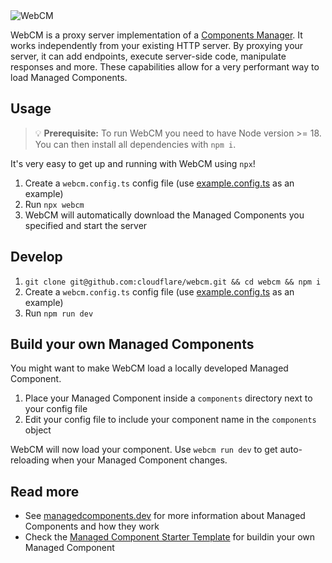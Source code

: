 <img alt="WebCM" src="https://user-images.githubusercontent.com/55081/181248752-3f8988e0-195f-465c-b7e2-91fa81aed555.png">

WebCM is a proxy server implementation of a [Components Manager](https://managedcomponents.dev/getting-started/components-manager). It works independently from your existing HTTP server. By proxying your server, it can add endpoints, execute server-side code, manipulate responses and more. These capabilities allow for a very performant way to load Managed Components.

## Usage

> 💡 **Prerequisite:** To run WebCM you need to have Node version >= 18. You can then install all dependencies with `npm i`.

It's very easy to get up and running with WebCM using `npx`!

1. Create a `webcm.config.ts` config file (use [example.config.ts](./example.config.ts) as an example)
2. Run `npx webcm`
3. WebCM will automatically download the Managed Components you specified and start the server

## Develop

1. `git clone git@github.com:cloudflare/webcm.git && cd webcm && npm i`
2. Create a `webcm.config.ts` config file (use [example.config.ts](./example.config.ts) as an example)
3. Run `npm run dev`

## Build your own Managed Components

You might want to make WebCM load a locally developed Managed Component.

1. Place your Managed Component inside a `components` directory next to your config file
2. Edit your config file to include your component name in the `components` object

WebCM will now load your component. Use `webcm run dev` to get auto-reloading when your Managed Component changes.

## Read more

- See [managedcomponents.dev](https://managedcomponents.dev) for more information about Managed Components and how they work
- Check the [Managed Component Starter Template](https://github.com/managed-components/starter-template) for buildin your own Managed Component
